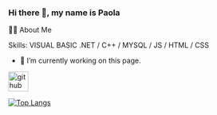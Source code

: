 ### Hi there 👋, my name is Paola

👩‍💻 About Me

Skills: VISUAL BASIC .NET / C++ / MYSQL / JS / HTML / CSS

- 🔭 I’m currently working on this page. 

[<img src='https://cdn.jsdelivr.net/npm/simple-icons@3.0.1/icons/github.svg' alt='github' height='40'>](https://github.com/PaolaRomay)  

[![Top Langs](https://github-readme-stats.vercel.app/api/top-langs/?username=PaolaRomay)](https://github.com/anuraghazra/github-readme-stats)



